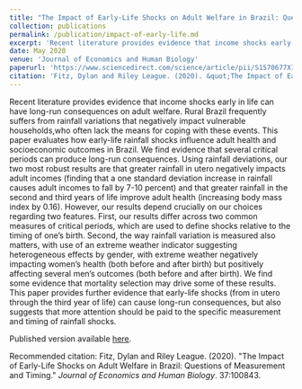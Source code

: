 ```yaml
---
title: "The Impact of Early-Life Shocks on Adult Welfare in Brazil: Questions of Measurement and Timing"
collection: publications
permalink: /publication/impact-of-early-life.md
excerpt: 'Recent literature provides evidence that income shocks early in life can have long-run consequences on adult welfare. Rural Brazil frequently suffers from rainfall variations that negatively impact vulnerable households,who often lack the means for coping with these events.  This paper evaluates how early-life rainfall shocks influence adult health and socioeconomic outcomes in Brazil. We find evidence that several critical periods can produce long-run consequences. Using rainfall deviations, our two most robust results are that greater rainfall in utero negatively impacts adult incomes (finding that a one standard deviation increase in rainfall causes adult incomes to fall by 7-10 percent) and that greater rainfall in the second and third years of life improve adult health (increasing body mass index by 0.16). However, our results depend crucially on our choices regarding two features. First, our results differ across two common measures of critical periods, which are used to define shocks relative to the timing of one’s birth. Second, the way rainfall variation is measured also matters, with use of an extreme weather indicator suggesting heterogeneous effects by gender, with extreme weather negatively impacting women’s health (both before and after birth) but positively affecting several men’s outcomes (both before and after birth). We find some evidence that mortality selection may drive some of these results. This paper provides further evidence that early-life shocks (from in utero through the third year of life) can cause long-run consequences, but also suggests that more attention should be paid to the specific measurement and timing of rainfall shocks.'
date: May 2020
venue: 'Journal of Economics and Human Biology'
paperurl: 'https://www.sciencedirect.com/science/article/pii/S1570677X19301807'
citation: 'Fitz, Dylan and Riley League. (2020). &quot;The Impact of Early-Life Shocks on Adult Welfare in Brazil: Questions of Measurement and Timing.&quot; <i>Journal of Economics and Human Biology</i>. 37:100843.'
---
```

Recent literature provides evidence that income shocks early in life can have long-run consequences on adult welfare. Rural Brazil frequently suffers from rainfall variations that negatively impact vulnerable households,who often lack the means for coping with these events.  This paper evaluates how early-life rainfall shocks influence adult health and socioeconomic outcomes in Brazil. We find evidence that several critical periods can produce long-run consequences. Using rainfall deviations, our two most robust results are that greater rainfall in utero negatively impacts adult incomes (finding that a one standard deviation increase in rainfall causes adult incomes to fall by 7-10 percent) and that greater rainfall in the second and third years of life improve adult health (increasing body mass index by 0.16). However, our results depend crucially on our choices regarding two features. First, our results differ across two common measures of critical periods, which are used to define shocks relative to the timing of one’s birth. Second, the way rainfall variation is measured also matters, with use of an extreme weather indicator suggesting heterogeneous effects by gender, with extreme weather negatively impacting women’s health (both before and after birth) but positively affecting several men’s outcomes (both before and after birth). We find some evidence that mortality selection may drive some of these results. This paper provides further evidence that early-life shocks (from in utero through the third year of life) can cause long-run consequences, but also suggests that more attention should be paid to the specific measurement and timing of rainfall shocks.

Published version available [here](https://www.sciencedirect.com/science/article/pii/S1570677X19301807).

Recommended citation: Fitz, Dylan and Riley League. (2020). &quot;The Impact of Early-Life Shocks on Adult Welfare in Brazil: Questions of Measurement and Timing.&quot; <i>Journal of Economics and Human Biology</i>. 37:100843.
